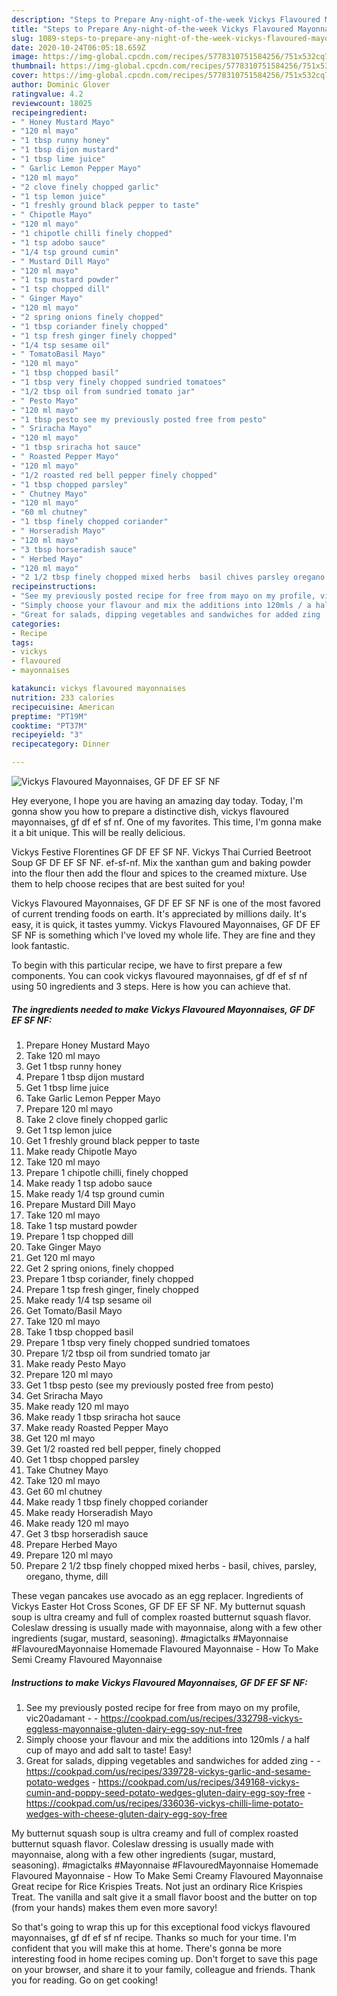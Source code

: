 ```yaml
---
description: "Steps to Prepare Any-night-of-the-week Vickys Flavoured Mayonnaises, GF DF EF SF NF"
title: "Steps to Prepare Any-night-of-the-week Vickys Flavoured Mayonnaises, GF DF EF SF NF"
slug: 1089-steps-to-prepare-any-night-of-the-week-vickys-flavoured-mayonnaises-gf-df-ef-sf-nf
date: 2020-10-24T06:05:18.659Z
image: https://img-global.cpcdn.com/recipes/5778310751584256/751x532cq70/vickys-flavoured-mayonnaises-gf-df-ef-sf-nf-recipe-main-photo.jpg
thumbnail: https://img-global.cpcdn.com/recipes/5778310751584256/751x532cq70/vickys-flavoured-mayonnaises-gf-df-ef-sf-nf-recipe-main-photo.jpg
cover: https://img-global.cpcdn.com/recipes/5778310751584256/751x532cq70/vickys-flavoured-mayonnaises-gf-df-ef-sf-nf-recipe-main-photo.jpg
author: Dominic Glover
ratingvalue: 4.2
reviewcount: 18025
recipeingredient:
- " Honey Mustard Mayo"
- "120 ml mayo"
- "1 tbsp runny honey"
- "1 tbsp dijon mustard"
- "1 tbsp lime juice"
- " Garlic Lemon Pepper Mayo"
- "120 ml mayo"
- "2 clove finely chopped garlic"
- "1 tsp lemon juice"
- "1 freshly ground black pepper to taste"
- " Chipotle Mayo"
- "120 ml mayo"
- "1 chipotle chilli finely chopped"
- "1 tsp adobo sauce"
- "1/4 tsp ground cumin"
- " Mustard Dill Mayo"
- "120 ml mayo"
- "1 tsp mustard powder"
- "1 tsp chopped dill"
- " Ginger Mayo"
- "120 ml mayo"
- "2 spring onions finely chopped"
- "1 tbsp coriander finely chopped"
- "1 tsp fresh ginger finely chopped"
- "1/4 tsp sesame oil"
- " TomatoBasil Mayo"
- "120 ml mayo"
- "1 tbsp chopped basil"
- "1 tbsp very finely chopped sundried tomatoes"
- "1/2 tbsp oil from sundried tomato jar"
- " Pesto Mayo"
- "120 ml mayo"
- "1 tbsp pesto see my previously posted free from pesto"
- " Sriracha Mayo"
- "120 ml mayo"
- "1 tbsp sriracha hot sauce"
- " Roasted Pepper Mayo"
- "120 ml mayo"
- "1/2 roasted red bell pepper finely chopped"
- "1 tbsp chopped parsley"
- " Chutney Mayo"
- "120 ml mayo"
- "60 ml chutney"
- "1 tbsp finely chopped coriander"
- " Horseradish Mayo"
- "120 ml mayo"
- "3 tbsp horseradish sauce"
- " Herbed Mayo"
- "120 ml mayo"
- "2 1/2 tbsp finely chopped mixed herbs  basil chives parsley oregano thyme dill"
recipeinstructions:
- "See my previously posted recipe for free from mayo on my profile, vic20adamant  https://cookpad.com/us/recipes/332798-vickys-eggless-mayonnaise-gluten-dairy-egg-soy-nut-free"
- "Simply choose your flavour and mix the additions into 120mls / a half cup of mayo and add salt to taste! Easy!"
- "Great for salads, dipping vegetables and sandwiches for added zing  https://cookpad.com/us/recipes/339728-vickys-garlic-and-sesame-potato-wedges https://cookpad.com/us/recipes/349168-vickys-cumin-and-poppy-seed-potato-wedges-gluten-dairy-egg-soy-free https://cookpad.com/us/recipes/336036-vickys-chilli-lime-potato-wedges-with-cheese-gluten-dairy-egg-soy-free"
categories:
- Recipe
tags:
- vickys
- flavoured
- mayonnaises

katakunci: vickys flavoured mayonnaises 
nutrition: 233 calories
recipecuisine: American
preptime: "PT19M"
cooktime: "PT37M"
recipeyield: "3"
recipecategory: Dinner

---
```



![Vickys Flavoured Mayonnaises, GF DF EF SF NF](https://img-global.cpcdn.com/recipes/5778310751584256/751x532cq70/vickys-flavoured-mayonnaises-gf-df-ef-sf-nf-recipe-main-photo.jpg)

Hey everyone, I hope you are having an amazing day today. Today, I'm gonna show you how to prepare a distinctive dish, vickys flavoured mayonnaises, gf df ef sf nf. One of my favorites. This time, I'm gonna make it a bit unique. This will be really delicious.

Vickys Festive Florentines GF DF EF SF NF. Vickys Thai Curried Beetroot Soup GF DF EF SF NF. ef-sf-nf. Mix the xanthan gum and baking powder into the flour then add the flour and spices to the creamed mixture. Use them to help choose recipes that are best suited for you!

Vickys Flavoured Mayonnaises, GF DF EF SF NF is one of the most favored of current trending foods on earth. It's appreciated by millions daily. It's easy, it is quick, it tastes yummy. Vickys Flavoured Mayonnaises, GF DF EF SF NF is something which I've loved my whole life. They are fine and they look fantastic.


To begin with this particular recipe, we have to first prepare a few components. You can cook vickys flavoured mayonnaises, gf df ef sf nf using 50 ingredients and 3 steps. Here is how you can achieve that.

<!--inarticleads1-->

##### The ingredients needed to make Vickys Flavoured Mayonnaises, GF DF EF SF NF:

1. Prepare  Honey Mustard Mayo
1. Take 120 ml mayo
1. Get 1 tbsp runny honey
1. Prepare 1 tbsp dijon mustard
1. Get 1 tbsp lime juice
1. Take  Garlic Lemon Pepper Mayo
1. Prepare 120 ml mayo
1. Take 2 clove finely chopped garlic
1. Get 1 tsp lemon juice
1. Get 1 freshly ground black pepper to taste
1. Make ready  Chipotle Mayo
1. Take 120 ml mayo
1. Prepare 1 chipotle chilli, finely chopped
1. Make ready 1 tsp adobo sauce
1. Make ready 1/4 tsp ground cumin
1. Prepare  Mustard Dill Mayo
1. Take 120 ml mayo
1. Take 1 tsp mustard powder
1. Prepare 1 tsp chopped dill
1. Take  Ginger Mayo
1. Get 120 ml mayo
1. Get 2 spring onions, finely chopped
1. Prepare 1 tbsp coriander, finely chopped
1. Prepare 1 tsp fresh ginger, finely chopped
1. Make ready 1/4 tsp sesame oil
1. Get  Tomato/Basil Mayo
1. Take 120 ml mayo
1. Take 1 tbsp chopped basil
1. Prepare 1 tbsp very finely chopped sundried tomatoes
1. Prepare 1/2 tbsp oil from sundried tomato jar
1. Make ready  Pesto Mayo
1. Prepare 120 ml mayo
1. Get 1 tbsp pesto (see my previously posted free from pesto)
1. Get  Sriracha Mayo
1. Make ready 120 ml mayo
1. Make ready 1 tbsp sriracha hot sauce
1. Make ready  Roasted Pepper Mayo
1. Get 120 ml mayo
1. Get 1/2 roasted red bell pepper, finely chopped
1. Get 1 tbsp chopped parsley
1. Take  Chutney Mayo
1. Take 120 ml mayo
1. Get 60 ml chutney
1. Make ready 1 tbsp finely chopped coriander
1. Make ready  Horseradish Mayo
1. Make ready 120 ml mayo
1. Get 3 tbsp horseradish sauce
1. Prepare  Herbed Mayo
1. Prepare 120 ml mayo
1. Prepare 2 1/2 tbsp finely chopped mixed herbs - basil, chives, parsley, oregano, thyme, dill


These vegan pancakes use avocado as an egg replacer. Ingredients of Vickys Easter Hot Cross Scones, GF DF EF SF NF. My butternut squash soup is ultra creamy and full of complex roasted butternut squash flavor. Coleslaw dressing is usually made with mayonnaise, along with a few other ingredients (sugar, mustard, seasoning). #magictalks #Mayonnaise #FlavouredMayonnaise Homemade Flavoured Mayonnaise - How To Make Semi Creamy Flavoured Mayonnaise 

<!--inarticleads2-->

##### Instructions to make Vickys Flavoured Mayonnaises, GF DF EF SF NF:

1. See my previously posted recipe for free from mayo on my profile, vic20adamant -  - https://cookpad.com/us/recipes/332798-vickys-eggless-mayonnaise-gluten-dairy-egg-soy-nut-free
1. Simply choose your flavour and mix the additions into 120mls / a half cup of mayo and add salt to taste! Easy!
1. Great for salads, dipping vegetables and sandwiches for added zing -  - https://cookpad.com/us/recipes/339728-vickys-garlic-and-sesame-potato-wedges - https://cookpad.com/us/recipes/349168-vickys-cumin-and-poppy-seed-potato-wedges-gluten-dairy-egg-soy-free - https://cookpad.com/us/recipes/336036-vickys-chilli-lime-potato-wedges-with-cheese-gluten-dairy-egg-soy-free


My butternut squash soup is ultra creamy and full of complex roasted butternut squash flavor. Coleslaw dressing is usually made with mayonnaise, along with a few other ingredients (sugar, mustard, seasoning). #magictalks #Mayonnaise #FlavouredMayonnaise Homemade Flavoured Mayonnaise - How To Make Semi Creamy Flavoured Mayonnaise Great recipe for Rice Krispies Treats. Not just an ordinary Rice Krispies Treat. The vanilla and salt give it a small flavor boost and the butter on top (from your hands) makes them even more savory! 

So that's going to wrap this up for this exceptional food vickys flavoured mayonnaises, gf df ef sf nf recipe. Thanks so much for your time. I'm confident that you will make this at home. There's gonna be more interesting food in home recipes coming up. Don't forget to save this page on your browser, and share it to your family, colleague and friends. Thank you for reading. Go on get cooking!

